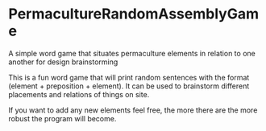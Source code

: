 # PermacultureRandomAssemblyGame
A simple word game that situates permaculture elements in relation to one another for design brainstorming

This is a fun word game that will print random sentences with the format (element + preposition + element).
It can be used to brainstorm different placements and relations of things on site.

If you want to add any new elements feel free, the more there are the more robust the program will become.
